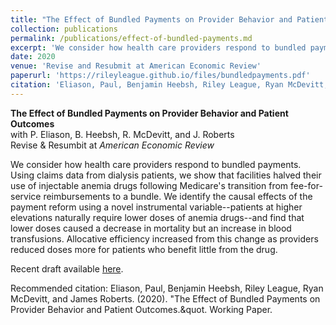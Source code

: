 ```yaml
---
title: "The Effect of Bundled Payments on Provider Behavior and Patient Outcomes"
collection: publications
permalink: /publications/effect-of-bundled-payments.md
excerpt: 'We consider how health care providers respond to bundled payments. Using claims data from dialysis patients, we show that facilities halved their use of injectable anemia drugs following Medicare's transition from fee-for-service reimbursements to a bundle. We identify the causal effects of the payment reform using a novel instrumental variable--patients at higher elevations naturally require lower doses of anemia drugs--and find that lower doses caused a decrease in mortality but an increase in blood transfusions. Allocative efficiency increased from this change as providers reduced doses more for patients who benefit little from the drug.'
date: 2020
venue: 'Revise and Resubmit at American Economic Review'
paperurl: 'https://rileyleague.github.io/files/bundledpayments.pdf'
citation: 'Eliason, Paul, Benjamin Heebsh, Riley League, Ryan McDevitt, and James Roberts. (2020). &quot;The Effect of Bundled Payments on Provider Behavior and Patient Outcomes.&quot. Working Paper.'
---
```


**The Effect of Bundled Payments on Provider Behavior and Patient Outcomes** \
with P. Eliason, B. Heebsh, R. McDevitt, and J. Roberts \
Revise & Resumbit at _American Economic Review_

We consider how health care providers respond to bundled payments. Using claims data from dialysis patients, we show that facilities halved their use of injectable anemia drugs following Medicare's transition from fee-for-service reimbursements to a bundle. We identify the causal effects of the payment reform using a novel instrumental variable--patients at higher elevations naturally require lower doses of anemia drugs--and find that lower doses caused a decrease in mortality but an increase in blood transfusions. Allocative efficiency increased from this change as providers reduced doses more for patients who benefit little from the drug.

Recent draft available [here](https://rileyleague.github.io/files/bundledpayments.pdf).

Recommended citation: Eliason, Paul, Benjamin Heebsh, Riley League, Ryan McDevitt, and James Roberts. (2020). &quot;The Effect of Bundled Payments on Provider Behavior and Patient Outcomes.&quot. Working Paper.
